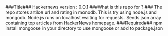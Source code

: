 ###Title###
Hackernews 
version : 0.0.1
###What is this repo for ? ###
The repo stores artilce url and rating in monodb.
This is try using node.js and mongodb.
Node.js runs on localhost waiting for requests.
Sends json array containing top articles from HackerNews homepage.
###Required###
npm install mongoose in your directory to use mongoose
or add to package.json
